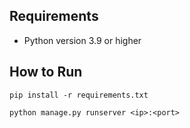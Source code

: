 ## Requirements
* Python version 3.9 or higher

## How to Run
`pip install -r requirements.txt`

`python manage.py runserver <ip>:<port>`
